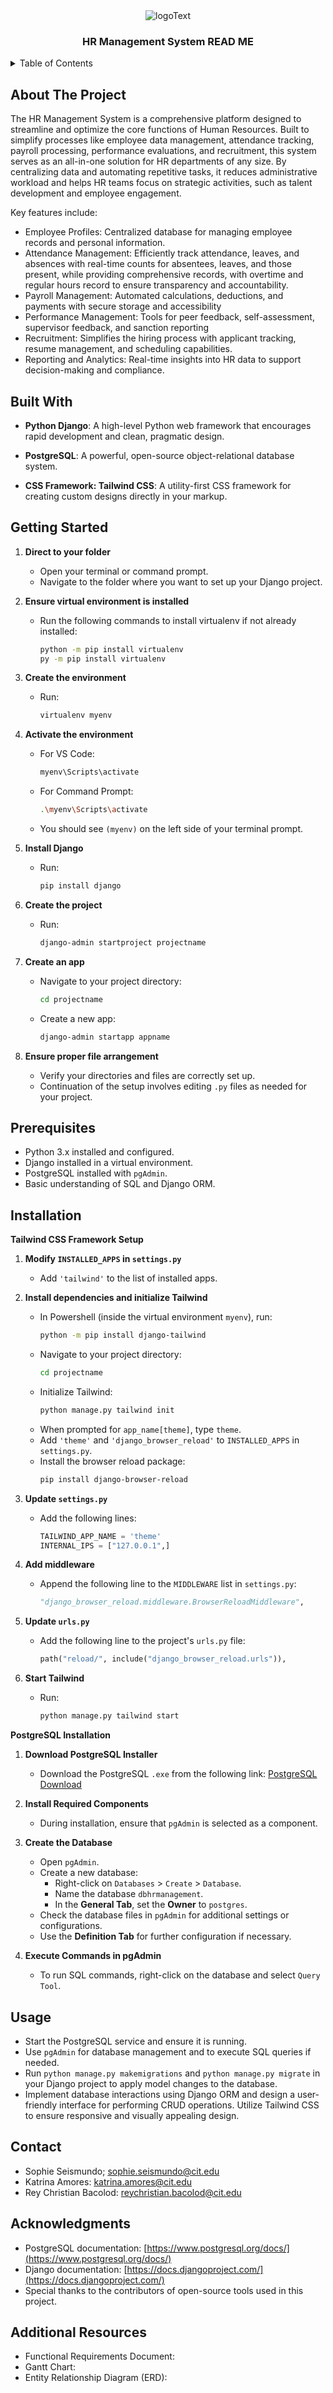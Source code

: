 <!-- PROJECT LOGO -->
<div align="center">
    <img src="https://github.com/user-attachments/assets/c56ec18e-af4d-42a2-8def-772cbefbb604" alt="logoText">
    <h3>HR Management System READ ME</h3>
</div>
<details>
  <summary>Table of Contents</summary>
  <ol>
    <li>
      <a href="#about-the-project">About The Project</a>
      <ul>
        <li><a href="#built-with">Built With</a></li>
      </ul>
    </li>
    <li>
      <a href="#getting-started">Getting Started</a>
      <ul>
        <li><a href="#prerequisites">Prerequisites</a></li>
        <li><a href="#installation">Installation</a></li>
      </ul>
    </li>
    <li><a href="#usage">Usage</a></li>
    <li><a href="#contact">Contact</a></li>
     <li><a href="#additional-resources">Additional Resources</a></li>
    <li><a href="#acknowledgments">Acknowledgments</a></li>
  </ol>
</details>

## About The Project

The HR Management System is a comprehensive platform designed to streamline and optimize the core functions of Human Resources. Built to simplify processes like employee data management, attendance tracking, payroll processing, performance evaluations, and recruitment, this system serves as an all-in-one solution for HR departments of any size. By centralizing data and automating repetitive tasks, it reduces administrative workload and helps HR teams focus on strategic activities, such as talent development and employee engagement.

Key features include:

- Employee Profiles: Centralized database for managing employee records and personal information.
- Attendance Management: Efficiently track attendance, leaves, and absences with real-time counts for absentees, leaves, and those present, while providing comprehensive records, with overtime and  regular hours record to ensure transparency and accountability.
- Payroll Management: Automated calculations, deductions, and payments with secure storage and accessibility
- Performance Management: Tools for peer feedback, self-assessment, supervisor feedback, and sanction reporting
- Recruitment: Simplifies the hiring process with applicant tracking, resume management, and scheduling capabilities.
- Reporting and Analytics: Real-time insights into HR data to support decision-making and compliance.



## Built With


- **Python Django**: A high-level Python web framework that encourages rapid development and clean, pragmatic design.
- **PostgreSQL**: A powerful, open-source object-relational database system.


- **CSS Framework: Tailwind CSS**: A utility-first CSS framework for creating custom designs directly in your markup.



## Getting Started

1. **Direct to your folder**
   - Open your terminal or command prompt.
   - Navigate to the folder where you want to set up your Django project.

2. **Ensure virtual environment is installed**
   - Run the following commands to install virtualenv if not already installed:
     ```bash
     python -m pip install virtualenv
     py -m pip install virtualenv
     ```

3. **Create the environment**
   - Run:
     ```bash
     virtualenv myenv
     ```

4. **Activate the environment**
   - For VS Code:
     ```bash
     myenv\Scripts\activate
     ```
   - For Command Prompt:
     ```bash
     .\myenv\Scripts\activate
     ```
   - You should see `(myenv)` on the left side of your terminal prompt.

5. **Install Django**
   - Run:
     ```bash
     pip install django
     ```

6. **Create the project**
   - Run:
     ```bash
     django-admin startproject projectname
     ```

7. **Create an app**
   - Navigate to your project directory:
     ```bash
     cd projectname
     ```
   - Create a new app:
     ```bash
     django-admin startapp appname
     ```

8. **Ensure proper file arrangement**
   - Verify your directories and files are correctly set up.
   - Continuation of the setup involves editing `.py` files as needed for your project.



## Prerequisites

- Python 3.x installed and configured.
- Django installed in a virtual environment.
- PostgreSQL installed with `pgAdmin`.
- Basic understanding of SQL and Django ORM.

## Installation



**Tailwind CSS Framework Setup** 


1. **Modify `INSTALLED_APPS` in `settings.py`**
   - Add `'tailwind'` to the list of installed apps.

2. **Install dependencies and initialize Tailwind**
   - In Powershell (inside the virtual environment `myenv`), run:
     ```bash
     python -m pip install django-tailwind
     ```
   - Navigate to your project directory:
     ```bash
     cd projectname
     ```
   - Initialize Tailwind:
     ```bash
     python manage.py tailwind init
     ```
   - When prompted for `app_name[theme]`, type `theme`.
   - Add `'theme'` and `'django_browser_reload'` to `INSTALLED_APPS` in `settings.py`.
   - Install the browser reload package:
     ```bash
     pip install django-browser-reload
     ```

3. **Update `settings.py`**
   - Add the following lines:
     ```python
     TAILWIND_APP_NAME = 'theme'
     INTERNAL_IPS = ["127.0.0.1",]
     ```

4. **Add middleware**
   - Append the following line to the `MIDDLEWARE` list in `settings.py`:
     ```python
     "django_browser_reload.middleware.BrowserReloadMiddleware",
     ```

5. **Update `urls.py`**
   - Add the following line to the project's `urls.py` file:
     ```python
     path("reload/", include("django_browser_reload.urls")),
     ```

6. **Start Tailwind**
   - Run:
     ```bash
     python manage.py tailwind start


**PostgreSQL Installation** 


1. **Download PostgreSQL Installer**
   - Download the PostgreSQL `.exe` from the following link:
     [PostgreSQL Download](https://www.postgresql.org/ftp/pgadmin/pgadmin4/v8.12/windows/)

2. **Install Required Components**
   - During installation, ensure that `pgAdmin` is selected as a component.

3. **Create the Database**
   - Open `pgAdmin`.
   - Create a new database:
     - Right-click on `Databases` > `Create` > `Database`.
     - Name the database `dbhrmanagement`.
     - In the **General Tab**, set the **Owner** to `postgres`.
   - Check the database files in `pgAdmin` for additional settings or configurations.
   - Use the **Definition Tab** for further configuration if necessary.

4. **Execute Commands in pgAdmin**
   - To run SQL commands, right-click on the database and select `Query Tool`.


## Usage

- Start the PostgreSQL service and ensure it is running.
- Use `pgAdmin` for database management and to execute SQL queries if needed.
- Run `python manage.py makemigrations` and `python manage.py migrate` in your Django project to apply model changes to the database.
- Implement database interactions using Django ORM and design a user-friendly interface for performing CRUD operations. Utilize Tailwind CSS to ensure responsive and visually appealing design.


## Contact

- Sophie Seismundo; sophie.seismundo@cit.edu
- Katrina Amores: katrina.amores@cit.edu
- Rey Christian Bacolod: reychristian.bacolod@cit.edu


## Acknowledgments

- PostgreSQL documentation: [https://www.postgresql.org/docs/](https://www.postgresql.org/docs/)
- Django documentation: [https://docs.djangoproject.com/](https://docs.djangoproject.com/)
- Special thanks to the contributors of open-source tools used in this project.


## Additional Resources 

- Functional Requirements Document: 
- Gantt Chart:
- Entity Relationship Diagram (ERD): 






